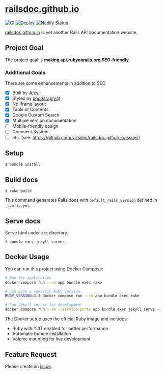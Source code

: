 # [railsdoc.github.io](https://railsdoc.github.io/)

[![CI](https://github.com/railsdoc/railsdoc.github.io/actions/workflows/ci.yml/badge.svg)](https://github.com/railsdoc/railsdoc.github.io/actions/workflows/ci.yml)
[![Deploy](https://github.com/railsdoc/railsdoc.github.io/actions/workflows/deploy.yml/badge.svg)](https://github.com/railsdoc/railsdoc.github.io/actions/workflows/deploy.yml)
[![Netlify Status](https://api.netlify.com/api/v1/badges/c964029a-6d5a-4f3a-95e9-d35830a2fe83/deploy-status)](https://app.netlify.com/sites/railsdoc-preview/deploys)

[railsdoc.github.io](https://railsdoc.github.io/) is yet another Rails API documentation website.

## Project Goal

The project goal is **making [api.rubyonrails.org](https://api.rubyonrails.org/) SEO-friendly**.

### Additional Goals

There are some enhancements in addition to SEO.

- [x] Built by [Jekyll](https://github.com/jekyll/jekyll)
- [x] Styled by [bootstrap(v4)](https://github.com/twbs/bootstrap)
- [x] No iframe layout
- [x] Table of Contents
- [x] Google Custom Search
- [x] Multiple version documentation
- [ ] Mobile-friendly design
- [ ] Comment System
- [ ] etc. (see. https://github.com/railsdoc/railsdoc.github.io/issues)

## Setup

```console
$ bundle install
```

## Build docs

```console
$ rake build
```

This command generates Rails docs with `default_rails_version` defined in `_config.yml`.

## Serve docs

Serve html under `src` directory.

```console
$ bundle exec jekyll server
```

## Docker Usage

You can run this project using Docker Compose:

```bash
# Run the application
docker compose run --rm app bundle exec rake

# Run with a specific Ruby version
RUBY_VERSION=3.3 docker compose run --rm app bundle exec rake

# Run Jekyll server for development
docker compose run --rm --service-ports app bundle exec jekyll serve --host 0.0.0.0
```

The Docker setup uses the official Ruby image and includes:
- Ruby with YJIT enabled for better performance
- Automatic bundle installation
- Volume mounting for live development

## Feature Request

Please create an [issue](https://github.com/railsdoc/railsdoc.github.io/issues).
